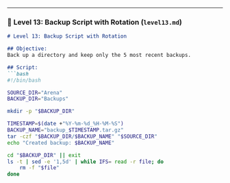 
---

### 🔹 **Level 13: Backup Script with Rotation (`level13.md`)**

```markdown
# Level 13: Backup Script with Rotation

## Objective:
Back up a directory and keep only the 5 most recent backups.

## Script:
```bash
#!/bin/bash

SOURCE_DIR="Arena"
BACKUP_DIR="Backups"

mkdir -p "$BACKUP_DIR"

TIMESTAMP=$(date +"%Y-%m-%d_%H-%M-%S")
BACKUP_NAME="backup_$TIMESTAMP.tar.gz"
tar -czf "$BACKUP_DIR/$BACKUP_NAME" "$SOURCE_DIR"
echo "Created backup: $BACKUP_NAME"

cd "$BACKUP_DIR" || exit
ls -t | sed -e '1,5d' | while IFS= read -r file; do
    rm -f "$file"
done

